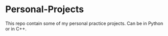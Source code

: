 # Personal-Projects

This repo contain some of my personal practice projects. Can be in Python or in C++. 
